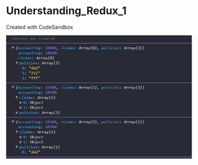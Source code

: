 # Understanding_Redux_1
Created with CodeSandbox


![redux console logs](https://github.com/teddcp2/Understanding_Redux_1/blob/main/redux_console_log.PNG)
